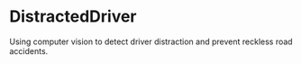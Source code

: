 # DistractedDriver
Using computer vision to detect driver distraction and prevent reckless road accidents.
